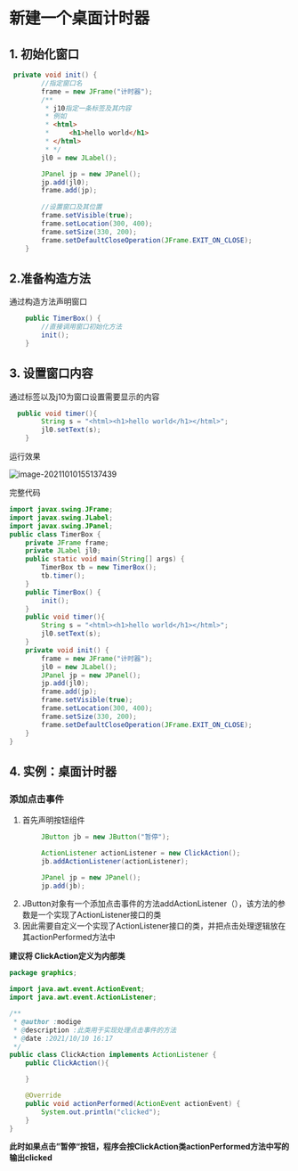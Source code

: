 # 新建一个桌面计时器

## 1. 初始化窗口

```java
 private void init() {
        //指定窗口名
        frame = new JFrame("计时器");
        /**
         * j10指定一条标签及其内容
         * 例如
         * <html>
         *     <h1>hello world</h1>
         * </html>
         * */
        jl0 = new JLabel();

        JPanel jp = new JPanel();
        jp.add(jl0);
        frame.add(jp);
        
        //设置窗口及其位置
        frame.setVisible(true);
        frame.setLocation(300, 400);
        frame.setSize(330, 200);
        frame.setDefaultCloseOperation(JFrame.EXIT_ON_CLOSE);
    }
```

## 2.准备构造方法

通过构造方法声明窗口

```java
    public TimerBox() {
        //直接调用窗口初始化方法
        init();
    }
```

## 3. 设置窗口内容

通过标签以及j10为窗口设置需要显示的内容

```java
  public void timer(){
        String s = "<html><h1>hello world</h1></html>";
        jl0.setText(s);
    }

```

运行效果

![image-20211010155137439](E:\gitfile\notes\Java\image-20211010155137439.png)

完整代码

```java
import javax.swing.JFrame;
import javax.swing.JLabel;
import javax.swing.JPanel;
public class TimerBox {
    private JFrame frame;
    private JLabel jl0;
    public static void main(String[] args) {
        TimerBox tb = new TimerBox();
        tb.timer();
    }
    public TimerBox() {
        init();
    }
    public void timer(){
        String s = "<html><h1>hello world</h1></html>";
        jl0.setText(s);
    }
    private void init() {
        frame = new JFrame("计时器");   
        jl0 = new JLabel();
        JPanel jp = new JPanel();
        jp.add(jl0);
        frame.add(jp);
        frame.setVisible(true);
        frame.setLocation(300, 400);
        frame.setSize(330, 200);
        frame.setDefaultCloseOperation(JFrame.EXIT_ON_CLOSE);
    }
}
```



## 4. 实例：桌面计时器

### 添加点击事件

1. 首先声明按钮组件

```java
 		JButton jb = new JButton("暂停");

        ActionListener actionListener = new ClickAction();
        jb.addActionListener(actionListener);

        JPanel jp = new JPanel();
        jp.add(jb);
```

2. JButton对象有一个添加点击事件的方法addActionListener（），该方法的参数是一个实现了ActionListener接口的类
3. 因此需要自定义一个实现了ActionListener接口的类，并把点击处理逻辑放在其actionPerformed方法中

**建议将 ClickAction定义为内部类**

```java
package graphics;

import java.awt.event.ActionEvent;
import java.awt.event.ActionListener;

/**
 * @author :modige
 * @description :此类用于实现处理点击事件的方法
 * @date :2021/10/10 16:17
 */
public class ClickAction implements ActionListener {
    public ClickAction(){

    }

    @Override
    public void actionPerformed(ActionEvent actionEvent) {
        System.out.println("clicked");
    }
}

```

**此时如果点击”暂停“按钮，程序会按ClickAction类actionPerformed方法中写的输出clicked**


